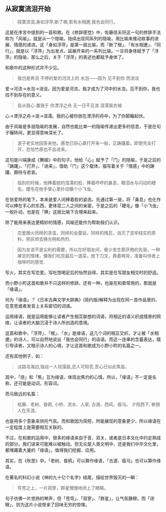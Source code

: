 ## 从寂寞流泪开始

> 寂寞流泪,身如浮萍,断了根,若有水相邀,我也会同行。

这是在序言中提到的一首和歌。在《修辞感觉》中，佐藤信夫将这一句的修辞手法称为「风喻」。就是从一个隐喻，陆续出现同系列的隐喻，用比喻来推动故事的进展、情感的递进。这「身如浮萍」是第一层比喻，而「断了根」、「有水相邀」、「同行」，就是以「浮萍」为出发点，延展开来的一系列比喻。一旦将身体赋予了「浮萍」的隐喻，那么之后，关于「浮萍」的表述也都赋予身体了。


和歌中的这种形式并不少见。

> 我岂是奔流
不停的爱的河流上的
水泡——因为
见不到你
而消没

爱->河流->水泡->消没。因为爱是河流，我才成为了河中的水泡，见不到你，我也找不到存在的意义。

> 自从我心
置我于
你漂浮之舟
无一日不见浪
湿濡我衣袖

心->漂浮之舟->浪->湿濡。我的心被你放在漂浮的舟中，为了你颠簸起伏。

由于风喻是多层隐喻的发展，自然也能比单一的隐喻传递出更多的信息，于是在句子辗转间，更显得意味深长了。

> 波子老实地回答来他。感觉已将心扉打开来一般，正踌躇着。即使完全打开，恐怕竹原也不会进来。

这句是川端康成《舞姬》中的句子。他给「心」赋予了「门」的隐喻，于是之后的「踌躇」、「打开」、「进来」，借助「门」这个载体，描写着关于「情感」中的踌躇、期待与悲哀。

> 临别的时候，他捧着她的湿濡的脸，捧着呼呼的鼻息，眼泪水与闪动的睫毛，睫毛在他手掌心里扑动像个小飞虫。

在张爱玲的笔下，本来是爱人间捧着脸的姿态。先通过第一层，将「鼻息」也化作可以捧在手心的东西，更体现二人之间的亲密，于是之后的「睫毛」像「小飞虫」一般扑动，也是在「捧」这层比喻下合理来起来。


除了能用来表达更精妙的情感，风喻还能作为帮助我们认识。

> 恋爱跟火同样的贪滥，同样的会蔓延，同样的残忍，消灭了坚牢结实的原料，把灰烬去换光明和热烈.

> 因为友谊不是尖利的需要，所以在好朋友间，极少发生那厌倦的先驱，一种厣足的情绪，像我们吃完最后一道菜，放下刀叉，靠着椅背，准备叫侍者上咖啡时的感觉.

写火，其实在写恋爱。写吃饱喝足后的怡然自得，其实是在写朋友相交时的舒适。

而小野小町这首和歌并不只这样的修辞。还有一种，也是在和歌常用的，那就是「缘语」。

何为「缘语」？《日本古典文学大辞典》(简约版)解释为出现在同一首作品里的、在意思或者发音上关系密切的词语。

运用缘语，就是运用能够让读者产生相互联想的词语，将相近的语义织成情景的网络，让读者的大脑沉浸于诗人所创造的意境。

这首和歌中，「浮萍」、「根」、「水」是缘语，这几个词的相互交织，才让被「水相邀」的诗人，可以自然地说出「我也会同行」的话语。而这一连串的含蓄表达，既引导读者，又暗示诗人的心境，才让这首和歌成为小野小町的名篇之一。

还有其他例子，如：

> 淡路岛海边,独自一人烧藻盐,恋人可知否,吾心已似此焦盐。

其中，「烧」和「焦」互为缘语，体现出焦灼的心情。所以，「缘语」不一定是名称，还可能是动词，形容词。

而马致远的名篇：
> 枯藤、老树、昏鸦,
小桥、流水、人家,
古道、西风、瘦马。
夕阳西下,
断肠人在天涯。

也是用多个意象来烘托气氛。而和歌因为简短，所能展现的意象更少，所以缘语在一定程度上是需要相互关联的。

不过，在和歌的运用中，很多的缘语来自于音、双关，或者是日本文化中约定熟成的部分。我们读来可能难以被触动。但无论是人类文明中、还是我们中华文化里，都埋藏着大量的「缘语」，值得我们挖掘、应用。

其实，在《秋思》中，「老树、昏鸦」可以算作缘语，「古道、瘦马」也可以算作缘语。

在著名的科幻小说《神的九十亿个名字》结尾，描绘世界毁灭的一瞬：

> 穹苍之上，一片寂寥，群星慢慢地闭上了眼睛。

句子仿佛一片悠扬的琴声，但「苍穹」、「寂寥」、「群星」，让气氛静穆。而「闭眼」，则为这片小说带来了回味无穷的惊悚。
